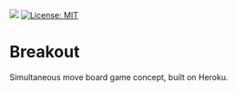 ![](https://travis-ci.org/dchanman/breakout.svg?branch=master)
[![License: MIT](https://img.shields.io/badge/License-MIT-yellow.svg)](https://opensource.org/licenses/MIT)
# Breakout
Simultaneous move board game concept, built on Heroku.
